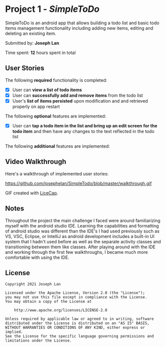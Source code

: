 # Project 1 - *SimpleToDo*

SimpleToDo is an android app that allows building a todo list and basic todo items management functionality including adding new items, editing and deleting an existing item.

Submitted by: **Joseph Lan**

Time spent: **12** hours spent in total

## User Stories

The following **required** functionality is completed:

* [X] User can **view a list of todo items**
* [X] User can **successfully add and remove items** from the todo list
* [X] User's **list of items persisted** upon modification and and retrieved properly on app restart

The following **optional** features are implemented:

* [X] User can **tap a todo item in the list and bring up an edit screen for the todo item** and then have any changes to the text reflected in the todo list

The following **additional** features are implemented:

## Video Walkthrough

Here's a walkthrough of implemented user stories:

<blockquote class="imgur-embed-pub" lang="en" data-id="a/X5dN6IE" data-context="false" ><a href="//imgur.com/a/X5dN6IE"></a></blockquote><script async src="//s.imgur.com/min/embed.js" charset="utf-8"></script>

https://github.com/josephelan/SimpleTodo/blob/master/walkthrough.gif

GIF created with [LiceCap](http://www.cockos.com/licecap/).

## Notes

  Throughout the project the main challenge I faced were around familiarizing myself with the android studio IDE. Learning the capabilities
and formatting of android studio was different than the IDE's I had used previously such as VS, VSC, Eclipse, or IntelliJ as android development
includes a built-in UI system that I hadn't used before as well as the separate activity classes and transitioning between them like classes.
After playing around with the IDE and working through the first few walkthroughs, I became much more comfortable with using the IDE.

## License

    Copyright 2021 Joseph Lan

    Licensed under the Apache License, Version 2.0 (the "License");
    you may not use this file except in compliance with the License.
    You may obtain a copy of the License at

        http://www.apache.org/licenses/LICENSE-2.0

    Unless required by applicable law or agreed to in writing, software
    distributed under the License is distributed on an "AS IS" BASIS,
    WITHOUT WARRANTIES OR CONDITIONS OF ANY KIND, either express or implied.
    See the License for the specific language governing permissions and
    limitations under the License.
